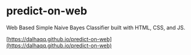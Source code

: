 # predict-on-web
Web Based Simple Naive Bayes Classifier built with HTML, CSS, and JS.

[https://dalhaqq.github.io/predict-on-web](https://dalhaqq.github.io/predict-on-web)
